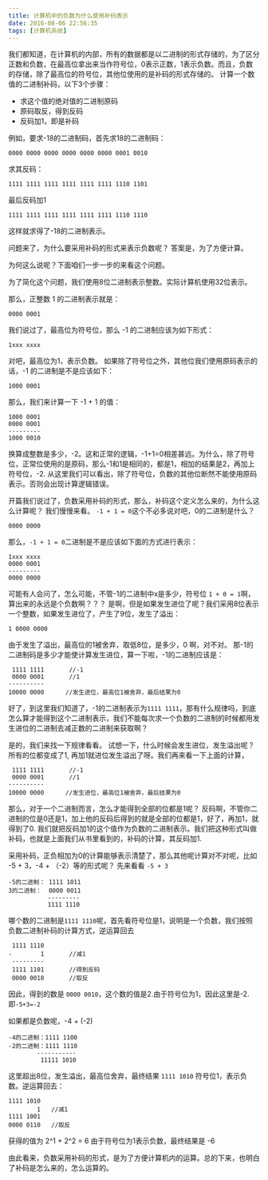 ```yaml
---
title: 计算机中的负数为什么使用补码表示
date: 2016-08-06 22:56:35
tags: [计算机系统]
---
```


我们都知道，在计算机的内部，所有的数据都是以二进制的形式存储的，为了区分正数和负数，在最高位拿出来当作符号位，0表示正数，1表示负数。而且，负数的存储，除了最高位的符号位，其他位使用的是补码的形式存储的。
计算一个数值的二进制补码，以下3个步骤：

* 求这个值的绝对值的二进制原码
* 原码取反，得到反码
* 反码加1，即是补码

<!-- more -->

例如，要求-18的二进制码，首先求18的二进制码：

```
0000 0000 0000 0000 0000 0000 0001 0010
```

求其反码：

```
1111 1111 1111 1111 1111 1111 1110 1101
```

最后反码加1

```
1111 1111 1111 1111 1111 1111 1110 1110
```

这样就求得了-18的二进制表示。

问题来了，为什么要采用补码的形式来表示负数呢？
答案是，为了方便计算。

为何这么说呢？下面咱们一步一步的来看这个问题。

为了简化这个问题，我们使用8位二进制表示整数。实际计算机使用32位表示。

那么，正整数 1 的二进制表示就是：

```
0000 0001
```

我们说过了，最高位为符号位，那么 -1 的二进制应该为如下形式：

```
1xxx xxxx
```

对吧，最高位为1，表示负数。
如果除了符号位之外，其他位我们使用原码表示的话，-1 的二进制是不是应该如下：

```
1000 0001
```

那么，我们来计算一下 -1 + 1 的值：

```
1000 0001
0000 0001
---------
1000 0010
```

换算成整数是多少，-2。这和正常的逻辑，-1+1=0相差甚远。为什么，除了符号位，正常位使用的是原码，那么-1和1是相同的，都是1，相加的结果是2，再加上符号位，-2.
从这里我们可以看出，除了符号位，负数的其他位断然不能使用原码表示。否则会出现计算逻辑错误。

开篇我们说过了，负数采用补码的形式，那么，补码这个定义怎么来的，为什么这么计算呢？
我们慢慢来看。
`-1 + 1 = 0`这个不必多说对吧，0的二进制是什么？

```
0000 0000
```

那么，`-1 + 1 = 0`二进制是不是应该如下面的方式进行表示：

```
1xxx xxxx
0000 0001
---------
0000 0000
```

可能有人会问了，怎么可能，不管-1的二进制中x是多少，符号位 `1 + 0 = 1`啊，算出来的永远是个负数啊？？？
是啊，但是如果发生进位了呢？我们采用8位表示一个整数，如果发生进位了，产生了9位，发生了溢出：

```
1 0000 0000
```

由于发生了溢出，最高位的1被舍弃，取低8位，是多少，0 啊，对不对。
那-1的二进制码是多少才能使计算发生进位，算一下啦，-1的二进制应该是：

```
 1111 1111       //-1
 0000 0001       //1
----------
10000 0000      //发生进位，最高位1被舍弃，最后结果为0
```

好了，到这里我们知道了，-1的二进制表示为`1111 1111`，那有什么规律吗，到底怎么算才能得到这个二进制表示，我们不能每次求一个负数的二进制的时候都用发生进位的二进制去减正数的二进制来获取啊？

是的，我们来找一下规律看看。
试想一下，什么时候会发生进位，发生溢出呢？
所有的位都变成了1, 再加1就进位发生溢出了呀。我们再来看一下上面的计算，

```
 1111 1111       //-1
 0000 0001       //1
----------
10000 0000      //发生进位，最高位1被舍弃，最后结果为0
```

那么，对于一个二进制而言，怎么才能得到全部的位都是1呢？
反码啊，不管你二进制的位是0还是1，加上他的反码后得到的就是全部的位都是1，好了，再加1，就得到了0.
我们就把反码加1的这个值作为负数的二进制表示。我们把这种形式叫做补码，也就是上面我们从书里看到的，补码的计算，其反码加1.

采用补码，正负相加为0的计算能够表示清楚了，那么其他呢计算对不对呢，比如 -5 + 3，-4 + （-2）等的形式呢？
先来看看 `-5 + 3`

```
-5的二进制： 1111 1011
3的二进制：  0000 0011
           ---------
           1111 1110
```

哪个数的二进制是`1111 1110`呢，首先看符号位是1，说明是一个负数，我们按照负数二进制补码的计算方式，逆运算回去

```
 1111 1110       
-        1       //减1
 ---------
 1111 1101       //得到反码
 0000 0010       //取反
```

因此，得到的数是 `0000 0010`，这个数的值是2.由于符号位为1，因此这里是-2.即`-5+3=-2`

如果都是负数呢，-4 + (-2)

```
-4的二进制：1111 1100
-2的二进制：1111 1110
        -----------
         11111 1010
```

这里超出8位，发生溢出，最高位舍弃，最终结果 `1111 1010`
符号位1，表示负数。逆运算回去：

```
1111 1010
        1   //减1
1111 1001
0000 0110   //取反
```

获得的值为 2^1 + 2^2 = 6
由于符号位为1表示负数，最终结果是 -6

由此看来，负数采用补码的形式，是为了方便计算机内的运算。总的下来，也明白了补码是怎么来的，怎么运算的。


